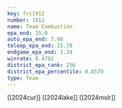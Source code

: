 ```yaml
---
key: frc1912
number: 1912
name: Team Combustion
epa_end: 25.0
auto_epa_end: 7.98
teleop_epa_end: 15.78
endgame_epa_end: 1.24
winrate: 0.4762
district_epa_rank: 256
district_epa_percentile: 0.8579
type: Team
---
```

[[2024cur]]
[[2024lake]]
[[2024mslr]]

